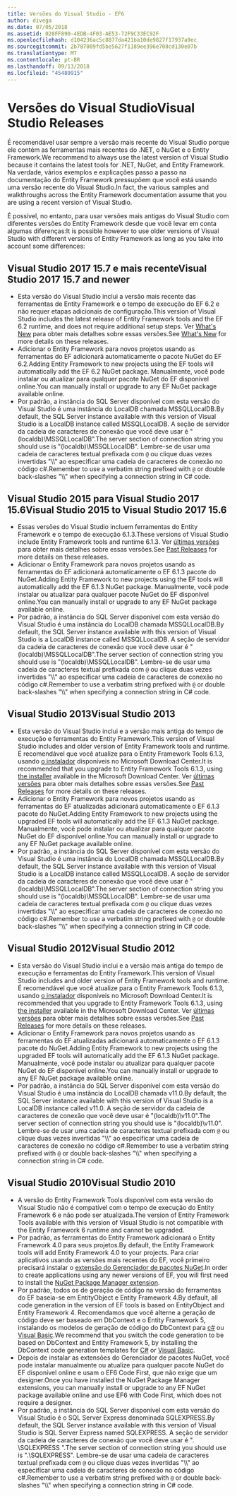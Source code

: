 ```yaml
---
title: Versões do Visual Studio - EF6
author: divega
ms.date: 07/05/2018
ms.assetid: 028FF890-4EDB-4F03-AE53-72F9C33EC92F
ms.openlocfilehash: d104236ac5c8877da421ba10de9827f17937a9ec
ms.sourcegitcommit: 2b787009fd5be5627f1189ee396e708cd130e07b
ms.translationtype: MT
ms.contentlocale: pt-BR
ms.lasthandoff: 09/13/2018
ms.locfileid: "45489915"
---
```

# <a name="visual-studio-releases"></a><span data-ttu-id="fdf22-102">Versões do Visual Studio</span><span class="sxs-lookup"><span data-stu-id="fdf22-102">Visual Studio Releases</span></span>

<span data-ttu-id="fdf22-103">É recomendável usar sempre a versão mais recente do Visual Studio porque ele contém as ferramentas mais recentes do .NET, o NuGet e o Entity Framework.</span><span class="sxs-lookup"><span data-stu-id="fdf22-103">We recommend to always use the latest version of Visual Studio because it contains the latest tools for .NET, NuGet, and Entity Framework.</span></span>
<span data-ttu-id="fdf22-104">Na verdade, vários exemplos e explicações passo a passo na documentação do Entity Framework pressupõem que você está usando uma versão recente do Visual Studio.</span><span class="sxs-lookup"><span data-stu-id="fdf22-104">In fact, the various samples and walkthroughs across the Entity Framework documentation assume that you are using a recent version of Visual Studio.</span></span>

<span data-ttu-id="fdf22-105">É possível, no entanto, para usar versões mais antigas do Visual Studio com diferentes versões do Entity Framework desde que você levar em conta algumas diferenças:</span><span class="sxs-lookup"><span data-stu-id="fdf22-105">It is possible however to use older versions of Visual Studio with different versions of Entity Framework as long as you take into account some differences:</span></span>

## <a name="visual-studio-2017-157-and-newer"></a><span data-ttu-id="fdf22-106">Visual Studio 2017 15.7 e mais recente</span><span class="sxs-lookup"><span data-stu-id="fdf22-106">Visual Studio 2017 15.7 and newer</span></span>

- <span data-ttu-id="fdf22-107">Esta versão do Visual Studio inclui a versão mais recente das ferramentas de Entity Framework e o tempo de execução do EF 6.2 e não requer etapas adicionais de configuração.</span><span class="sxs-lookup"><span data-stu-id="fdf22-107">This version of Visual Studio includes the latest release of Entity Framework tools and the EF 6.2 runtime, and does not require additional setup steps.</span></span>
<span data-ttu-id="fdf22-108">Ver [What's New](~/ef6/what-is-new/index.md) para obter mais detalhes sobre essas versões.</span><span class="sxs-lookup"><span data-stu-id="fdf22-108">See [What's New](~/ef6/what-is-new/index.md) for more details on these releases.</span></span>
- <span data-ttu-id="fdf22-109">Adicionar o Entity Framework para novos projetos usando as ferramentas do EF adicionará automaticamente o pacote NuGet do EF 6.2.</span><span class="sxs-lookup"><span data-stu-id="fdf22-109">Adding Entity Framework to new projects using the EF tools will automatically add the EF 6.2 NuGet package.</span></span>
<span data-ttu-id="fdf22-110">Manualmente, você pode instalar ou atualizar para qualquer pacote NuGet do EF disponível online.</span><span class="sxs-lookup"><span data-stu-id="fdf22-110">You can manually install or upgrade to any EF NuGet package available online.</span></span>
- <span data-ttu-id="fdf22-111">Por padrão, a instância do SQL Server disponível com esta versão do Visual Studio é uma instância do LocalDB chamada MSSQLLocalDB.</span><span class="sxs-lookup"><span data-stu-id="fdf22-111">By default, the SQL Server instance available with this version of Visual Studio is a LocalDB instance called MSSQLLocalDB.</span></span>
<span data-ttu-id="fdf22-112">A seção de servidor da cadeia de caracteres de conexão que você deve usar é "(localdb)\\MSSQLLocalDB".</span><span class="sxs-lookup"><span data-stu-id="fdf22-112">The server section of connection string you should use is "(localdb)\\MSSQLLocalDB".</span></span>
<span data-ttu-id="fdf22-113">Lembre-se de usar uma cadeia de caracteres textual prefixada com `@` ou clique duas vezes invertidas "\\\\" ao especificar uma cadeia de caracteres de conexão no código c#.</span><span class="sxs-lookup"><span data-stu-id="fdf22-113">Remember to use a verbatim string prefixed with `@` or double back-slashes "\\\\" when specifying a connection string in C# code.</span></span>  


## <a name="visual-studio-2015-to-visual-studio-2017-156"></a><span data-ttu-id="fdf22-114">Visual Studio 2015 para Visual Studio 2017 15.6</span><span class="sxs-lookup"><span data-stu-id="fdf22-114">Visual Studio 2015 to Visual Studio 2017 15.6</span></span>

- <span data-ttu-id="fdf22-115">Essas versões do Visual Studio incluem ferramentas do Entity Framework e o tempo de execução 6.1.3.</span><span class="sxs-lookup"><span data-stu-id="fdf22-115">These versions of Visual Studio include Entity Framework tools and runtime 6.1.3.</span></span>
<span data-ttu-id="fdf22-116">Ver [últimas versões](~/ef6/what-is-new/past-releases.md#ef-613) para obter mais detalhes sobre essas versões.</span><span class="sxs-lookup"><span data-stu-id="fdf22-116">See [Past Releases](~/ef6/what-is-new/past-releases.md#ef-613) for more details on these releases.</span></span>
- <span data-ttu-id="fdf22-117">Adicionar o Entity Framework para novos projetos usando as ferramentas do EF adicionará automaticamente o EF 6.1.3 pacote do NuGet.</span><span class="sxs-lookup"><span data-stu-id="fdf22-117">Adding Entity Framework to new projects using the EF tools will automatically add the EF 6.1.3 NuGet package.</span></span>
<span data-ttu-id="fdf22-118">Manualmente, você pode instalar ou atualizar para qualquer pacote NuGet do EF disponível online.</span><span class="sxs-lookup"><span data-stu-id="fdf22-118">You can manually install or upgrade to any EF NuGet package available online.</span></span>
- <span data-ttu-id="fdf22-119">Por padrão, a instância do SQL Server disponível com esta versão do Visual Studio é uma instância do LocalDB chamada MSSQLLocalDB.</span><span class="sxs-lookup"><span data-stu-id="fdf22-119">By default, the SQL Server instance available with this version of Visual Studio is a LocalDB instance called MSSQLLocalDB.</span></span>
<span data-ttu-id="fdf22-120">A seção de servidor da cadeia de caracteres de conexão que você deve usar é "(localdb)\\MSSQLLocalDB".</span><span class="sxs-lookup"><span data-stu-id="fdf22-120">The server section of connection string you should use is "(localdb)\\MSSQLLocalDB".</span></span>
<span data-ttu-id="fdf22-121">Lembre-se de usar uma cadeia de caracteres textual prefixada com `@` ou clique duas vezes invertidas "\\\\" ao especificar uma cadeia de caracteres de conexão no código c#.</span><span class="sxs-lookup"><span data-stu-id="fdf22-121">Remember to use a verbatim string prefixed with `@` or double back-slashes "\\\\" when specifying a connection string in C# code.</span></span>  


## <a name="visual-studio-2013"></a><span data-ttu-id="fdf22-122">Visual Studio 2013</span><span class="sxs-lookup"><span data-stu-id="fdf22-122">Visual Studio 2013</span></span>
- <span data-ttu-id="fdf22-123">Esta versão do Visual Studio inclui e a versão mais antiga do tempo de execução e ferramentas do Entity Framework.</span><span class="sxs-lookup"><span data-stu-id="fdf22-123">This version of Visual Studio includes and older version of Entity Framework tools and runtime.</span></span>
<span data-ttu-id="fdf22-124">É recomendável que você atualize para o Entity Framework Tools 6.1.3, usando [o instalador](https://www.microsoft.com/en-us/download/details.aspx?id=40762) disponíveis no Microsoft Download Center.</span><span class="sxs-lookup"><span data-stu-id="fdf22-124">It is recommended that you upgrade to Entity Framework Tools 6.1.3, using [the installer](https://www.microsoft.com/en-us/download/details.aspx?id=40762) available in the Microsoft Download Center.</span></span>
<span data-ttu-id="fdf22-125">Ver [últimas versões](~/ef6/what-is-new/past-releases.md#ef-613) para obter mais detalhes sobre essas versões.</span><span class="sxs-lookup"><span data-stu-id="fdf22-125">See [Past Releases](~/ef6/what-is-new/past-releases.md#ef-613) for more details on these releases.</span></span>
- <span data-ttu-id="fdf22-126">Adicionar o Entity Framework para novos projetos usando as ferramentas do EF atualizadas adicionará automaticamente o EF 6.1.3 pacote do NuGet.</span><span class="sxs-lookup"><span data-stu-id="fdf22-126">Adding Entity Framework to new projects using the upgraded EF tools will automatically add the EF 6.1.3 NuGet package.</span></span>
<span data-ttu-id="fdf22-127">Manualmente, você pode instalar ou atualizar para qualquer pacote NuGet do EF disponível online.</span><span class="sxs-lookup"><span data-stu-id="fdf22-127">You can manually install or upgrade to any EF NuGet package available online.</span></span>
- <span data-ttu-id="fdf22-128">Por padrão, a instância do SQL Server disponível com esta versão do Visual Studio é uma instância do LocalDB chamada MSSQLLocalDB.</span><span class="sxs-lookup"><span data-stu-id="fdf22-128">By default, the SQL Server instance available with this version of Visual Studio is a LocalDB instance called MSSQLLocalDB.</span></span>
<span data-ttu-id="fdf22-129">A seção de servidor da cadeia de caracteres de conexão que você deve usar é "(localdb)\\MSSQLLocalDB".</span><span class="sxs-lookup"><span data-stu-id="fdf22-129">The server section of connection string you should use is "(localdb)\\MSSQLLocalDB".</span></span>
<span data-ttu-id="fdf22-130">Lembre-se de usar uma cadeia de caracteres textual prefixada com `@` ou clique duas vezes invertidas "\\\\" ao especificar uma cadeia de caracteres de conexão no código c#.</span><span class="sxs-lookup"><span data-stu-id="fdf22-130">Remember to use a verbatim string prefixed with `@` or double back-slashes "\\\\" when specifying a connection string in C# code.</span></span>  

## <a name="visual-studio-2012"></a><span data-ttu-id="fdf22-131">Visual Studio 2012</span><span class="sxs-lookup"><span data-stu-id="fdf22-131">Visual Studio 2012</span></span>

- <span data-ttu-id="fdf22-132">Esta versão do Visual Studio inclui e a versão mais antiga do tempo de execução e ferramentas do Entity Framework.</span><span class="sxs-lookup"><span data-stu-id="fdf22-132">This version of Visual Studio includes and older version of Entity Framework tools and runtime.</span></span>
<span data-ttu-id="fdf22-133">É recomendável que você atualize para o Entity Framework Tools 6.1.3, usando [o instalador](https://www.microsoft.com/en-us/download/details.aspx?id=40762) disponíveis no Microsoft Download Center.</span><span class="sxs-lookup"><span data-stu-id="fdf22-133">It is recommended that you upgrade to Entity Framework Tools 6.1.3, using [the installer](https://www.microsoft.com/en-us/download/details.aspx?id=40762) available in the Microsoft Download Center.</span></span>
<span data-ttu-id="fdf22-134">Ver [últimas versões](~/ef6/what-is-new/past-releases.md#ef-613) para obter mais detalhes sobre essas versões.</span><span class="sxs-lookup"><span data-stu-id="fdf22-134">See [Past Releases](~/ef6/what-is-new/past-releases.md#ef-613) for more details on these releases.</span></span>
- <span data-ttu-id="fdf22-135">Adicionar o Entity Framework para novos projetos usando as ferramentas do EF atualizadas adicionará automaticamente o EF 6.1.3 pacote do NuGet.</span><span class="sxs-lookup"><span data-stu-id="fdf22-135">Adding Entity Framework to new projects using the upgraded EF tools will automatically add the EF 6.1.3 NuGet package.</span></span>
<span data-ttu-id="fdf22-136">Manualmente, você pode instalar ou atualizar para qualquer pacote NuGet do EF disponível online.</span><span class="sxs-lookup"><span data-stu-id="fdf22-136">You can manually install or upgrade to any EF NuGet package available online.</span></span>
- <span data-ttu-id="fdf22-137">Por padrão, a instância do SQL Server disponível com esta versão do Visual Studio é uma instância do LocalDB chamada v11.0.</span><span class="sxs-lookup"><span data-stu-id="fdf22-137">By default, the SQL Server instance available with this version of Visual Studio is a LocalDB instance called v11.0.</span></span>
<span data-ttu-id="fdf22-138">A seção de servidor da cadeia de caracteres de conexão que você deve usar é "(localdb)\\v11.0".</span><span class="sxs-lookup"><span data-stu-id="fdf22-138">The server section of connection string you should use is "(localdb)\\v11.0".</span></span>
<span data-ttu-id="fdf22-139">Lembre-se de usar uma cadeia de caracteres textual prefixada com `@` ou clique duas vezes invertidas "\\\\" ao especificar uma cadeia de caracteres de conexão no código c#.</span><span class="sxs-lookup"><span data-stu-id="fdf22-139">Remember to use a verbatim string prefixed with `@` or double back-slashes "\\\\" when specifying a connection string in C# code.</span></span>  

## <a name="visual-studio-2010"></a><span data-ttu-id="fdf22-140">Visual Studio 2010</span><span class="sxs-lookup"><span data-stu-id="fdf22-140">Visual Studio 2010</span></span>

- <span data-ttu-id="fdf22-141">A versão do Entity Framework Tools disponível com esta versão do Visual Studio não é compatível com o tempo de execução do Entity Framework 6 e não pode ser atualizada.</span><span class="sxs-lookup"><span data-stu-id="fdf22-141">The version of Entity Framework Tools available with this version of Visual Studio is not compatible with the Entity Framework 6 runtime and cannot be upgraded.</span></span>
- <span data-ttu-id="fdf22-142">Por padrão, as ferramentas do Entity Framework adicionará o Entity Framework 4.0 para seus projetos.</span><span class="sxs-lookup"><span data-stu-id="fdf22-142">By default, the Entity Framework tools will add Entity Framework 4.0 to your projects.</span></span>
<span data-ttu-id="fdf22-143">Para criar aplicativos usando as versões mais recentes do EF, você primeiro precisará instalar o [extensão do Gerenciador de pacotes NuGet](https://marketplace.visualstudio.com/items?itemName=NuGetTeam.NuGetPackageManager).</span><span class="sxs-lookup"><span data-stu-id="fdf22-143">In order to create applications using any newer versions of EF, you will first need to install the [NuGet Package Manager extension](https://marketplace.visualstudio.com/items?itemName=NuGetTeam.NuGetPackageManager).</span></span>
- <span data-ttu-id="fdf22-144">Por padrão, todos os de geração de código na versão do ferramentas do EF baseia-se em EntityObject e Entity Framework 4.</span><span class="sxs-lookup"><span data-stu-id="fdf22-144">By default, all code generation in the version of EF tools is based on EntityObject and Entity Framework 4.</span></span>
<span data-ttu-id="fdf22-145">Recomendamos que você alterne a geração de código deve ser baseado em DbContext e o Entity Framework 5, instalando os modelos de geração de código do DbContext para [c#](https://marketplace.visualstudio.com/items?itemName=EntityFrameworkTeam.EF5xDbContextGeneratorforC) ou [Visual Basic](https://marketplace.visualstudio.com/items?itemName=EntityFrameworkTeam.EF5xDbContextGeneratorforVBNET).</span><span class="sxs-lookup"><span data-stu-id="fdf22-145">We recommend that you switch the code generation to be based on DbContext and Entity Framework 5, by installing the DbContext code generation templates for [C#](https://marketplace.visualstudio.com/items?itemName=EntityFrameworkTeam.EF5xDbContextGeneratorforC) or [Visual Basic](https://marketplace.visualstudio.com/items?itemName=EntityFrameworkTeam.EF5xDbContextGeneratorforVBNET).</span></span>
- <span data-ttu-id="fdf22-146">Depois de instalar as extensões do Gerenciador de pacotes NuGet, você pode instalar manualmente ou atualize para qualquer pacote NuGet do EF disponível online e usam o EF6 Code First, que não exige que um designer.</span><span class="sxs-lookup"><span data-stu-id="fdf22-146">Once you have installed the NuGet Package Manager extensions, you can manually install or upgrade to any EF NuGet package available online and use EF6 with Code First, which does not require a designer.</span></span>
- <span data-ttu-id="fdf22-147">Por padrão, a instância do SQL Server disponível com esta versão do Visual Studio é o SQL Server Express denominada SQLEXPRESS.</span><span class="sxs-lookup"><span data-stu-id="fdf22-147">By default, the SQL Server instance available with this version of Visual Studio is SQL Server Express named SQLEXPRESS.</span></span>
<span data-ttu-id="fdf22-148">A seção de servidor da cadeia de caracteres de conexão que você deve usar é ". \\SQLEXPRESS ".</span><span class="sxs-lookup"><span data-stu-id="fdf22-148">The server section of connection string you should use is ".\\SQLEXPRESS".</span></span>
<span data-ttu-id="fdf22-149">Lembre-se de usar uma cadeia de caracteres textual prefixada com `@` ou clique duas vezes invertidas "\\\\" ao especificar uma cadeia de caracteres de conexão no código c#.</span><span class="sxs-lookup"><span data-stu-id="fdf22-149">Remember to use a verbatim string prefixed with `@` or double back-slashes "\\\\" when specifying a connection string in C# code.</span></span>
